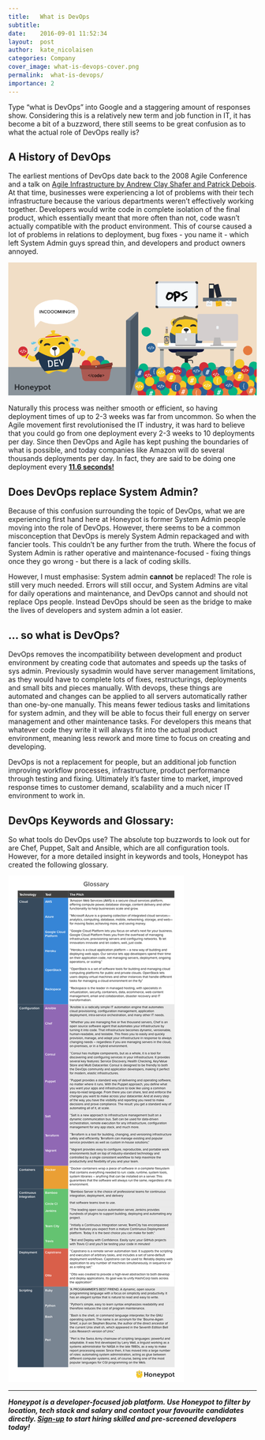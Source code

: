 ```yaml
---
title:   What is DevOps
subtitle:
date:    2016-09-01 11:52:34
layout:  post
author:  kate_nicolaisen
categories: Company
cover_image: what-is-devops-cover.png
permalink:  what-is-devops/
importance: 2
---
```


Type “what is DevOps” into Google and a staggering amount of responses show. Considering this is a relatively new term and job function in IT, it has become a bit of a buzzword, there still seems to be great confusion as to what the actual role of DevOps really is? 

<!--more-->

## A History of DevOps
The earliest mentions of DevOps date back to the 2008 Agile Conference and a talk on [Agile Infrastructure by Andrew Clay Shafer and Patrick Debois](http://www.slideshare.net/littleidea/agile-infrastructure-agile-2009). At that time, businesses were experiencing a lot of problems with their tech infrastructure because the various departments weren’t effectively working together. Developers would write code in complete isolation of the final product, which essentially meant that more often than not, code wasn’t actually compatible with the product environment. This of course caused a lot of problems in relations to deployment, bug fixes - you name it - which left System Admin guys spread thin, and developers and product owners annoyed.

![what-is-devlops.png](/assets/images/what-is-devlops.png)

Naturally this process was neither smooth or efficient, so having deployment times of up to 2-3 weeks was far from uncommon. So when the Agile movement first revolutionised the IT industry, it was hard to believe that you could go from one deployment every 2-3 weeks to 10 deployments per day. Since then DevOps and Agile has kept pushing the boundaries of what is possible, and today companies like Amazon will do several thousands deployments per day. In fact, they are said to be doing one deployment every [**11.6 seconds!**](https://news.ycombinator.com/item?id=2971521)  

## Does DevOps replace System Admin? 

Because of this confusion surrounding the topic of DevOps, what we are experiencing first hand here at Honeypot is former System Admin people moving into the role of DevOps. However, there seems to be a common misconception that DevOps is merely System Admin repackaged and with fancier tools. This couldn’t be any further from the truth. Where the focus of System Admin is rather operative and maintenance-focused - fixing things once they go wrong - but there is a lack of coding skills.

However, I must emphasise: System admin **cannot** be replaced! The role is still very much needed. Errors will still occur, and System Admins are vital for daily operations and maintenance, and DevOps cannot and should not replace Ops people. Instead DevOps should be seen as the bridge to make the lives of developers and system admin a lot easier. 

## … so what is DevOps?

DevOps removes the incompatibility between development and product environment by creating code that automates and speeds up the tasks of sys admin. Previously sysadmin would have server management limitations, as they would have to complete lots of fixes, restructurings, deployments and small bits and pieces manually. With devops, these things are automated and changes can be applied to all servers automatically rather than one-by-one manually. This means fewer tedious tasks and limitations for system admin, and they will be able to focus their full energy on server management and other maintenance tasks. For developers this means that whatever code they write it will always fit into the actual product environment, meaning less rework and more time to focus on creating and developing. 

DevOps is not a replacement for people, but an additional job function improving workflow processes, infrastructure, product performance through testing and fixing. Ultimately it’s faster time to market, improved response times to customer demand, scalability and a much nicer IT environment to work in. 

## DevOps Keywords and Glossary:

So what tools do DevOps use? The absolute top buzzwords to look out for are Chef, Puppet, Salt and Ansible, which are all configuration tools. However, for a more detailed insight in keywords and tools, Honeypot has created the following glossary. 

![devops-glossary.png](/assets/images/devops-glossary.png)

***

***Honeypot is a developer-focused job platform. Use Honeypot to filter by location, tech stack and salary and contact your favourite candidates directly. [Sign-up](https://www.honeypot.io/pages/for_employers?utm_source=whatisdevops) to start hiring skilled and pre-screened developers today!***


